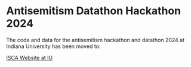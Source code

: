 # Antisemitism Datathon Hackathon 2024

The code and data for the antisemitism hackathon and datathon 2024 at Indiana University has been moved to:

[ISCA Website at IU](https://isca.indiana.edu/publication-research/social-media-project/datathon-2024/index.html)

